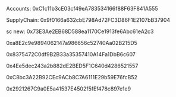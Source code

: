 Accounts: 0xC1c11b3cE03cf49eA783534166f88F63F841A555

SupplyChain: 0x9f0166a632cbE798Ad72FC3D86F1E2107bB37904

sc new: 0x73E3Ae2EB68D588ea1170Ce1913fe6Abc61eA2c3

0xa8E2c9e9894062147a986656c52740Aa02B215D5

0x8375472C0df9B2B33a35357410A14Fa1DbB6c607

0x4Ee5dec243a2b882dE2BED5F1C640d4286521557

0xC8bc3A22B92CEc9ACb8C7A6111E29b59E76fcB52


0x2921267C9a0E5a41537E4502f5fEf478c897e1e9